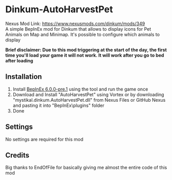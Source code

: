 # Dinkum-AutoHarvestPet

Nexus Mod Link: <https://www.nexusmods.com/dinkum/mods/349>  
A simple BepInEx mod for Dinkum that allows to display icons for Pet Animals on Map and Minimap. It's possible to configure which animals to display

**Brief disclaimer: Due to this mod triggering at the start of the day, the first time you'll load your game it will not work. It will work after you go to bed after loading**

## Installation
1. Install [BepInEx 6.0.0-pre.1](https://discord.com/channels/892654052989628436/1060375232642306088/1060375232642306088) using the tool and run the game once
2. Download and Install "AutoHarvestPet" using Vortex or by downloading "mystikal.dinkum.AutoHarvestPet.dll" from Nexus Files or GitHub Nexus and pasting it into "BepInEx\plugins\" folder
3. Done

## Settings
No settings are required for this mod

## Credits
Big thanks to EndOfFile for basically giving me almost the entire code of this mod
